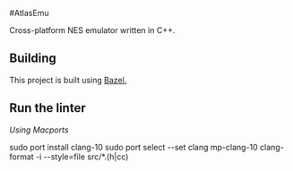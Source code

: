 #AtlasEmu

Cross-platform NES emulator written in C++.

## Building
This project is built using [Bazel.](https://docs.bazel.build/versions/3.1.0/install.html) 

## Run the linter

*Using Macports*

sudo port install clang-10
sudo port select --set clang mp-clang-10
clang-format -i --style=file src/*.(h|cc)
